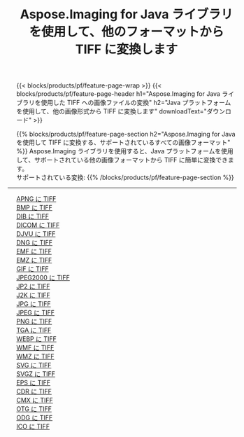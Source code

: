 ﻿---
title: Aspose.Imaging for Java ライブラリを使用して、他のフォーマットから TIFF に変換します 
weight: 3920
url: /ja/java/conversion/to/tiff 
lang: ja
langdirlevel: 2
locales: zh-hans,ja,it,ru,de,es,fr,nl,id,lt,pl,pt,vi,tr,ko,zh-hant,ar,hi,th,sv,cs,uk,he
description: Aspose.Imaging を使用すると、Java を使用して他のフォーマットから TIFF に変換できます。
---

{{< blocks/products/pf/feature-page-wrap >}}
{{< blocks/products/pf/feature-page-header h1="Aspose.Imaging for Java ライブラリを使用した TIFF への画像ファイルの変換" h2="Java プラットフォームを使用して、他の画像形式から TIFF に変換します" downloadText="ダウンロード" >}}


{{% blocks/products/pf/feature-page-section  h2="Aspose.Imaging for Java を使用して TIFF に変換する、サポートされているすべての画像フォーマット" %}}
Aspose.Imaging ライブラリを使用すると、Java プラットフォームを使用して、サポートされている他の画像フォーマットから TIFF に簡単に変換できます。
<br/>
サポートされている変換:
{{% /blocks/products/pf/feature-page-section %}}
<div class="container-fluid productfamilypage bg-gray">
    <div class="convertypes bg-gray agp-content section">
        <div class="container">
		<hr style="margin-left:-20px;"/>
		<div class="row other-converters">
		    <div class='col-md-2 other-converter remove-lp remove-rp'><a href="/imaging/ja/java/conversion/apng-to-tiff" >APNG に TIFF</a></div>
<div class='col-md-2 other-converter remove-lp remove-rp'><a href="/imaging/ja/java/conversion/bmp-to-tiff" >BMP に TIFF</a></div>
<div class='col-md-2 other-converter remove-lp remove-rp'><a href="/imaging/ja/java/conversion/dib-to-tiff" >DIB に TIFF</a></div>
<div class='col-md-2 other-converter remove-lp remove-rp'><a href="/imaging/ja/java/conversion/dicom-to-tiff" >DICOM に TIFF</a></div>
<div class='col-md-2 other-converter remove-lp remove-rp'><a href="/imaging/ja/java/conversion/djvu-to-tiff" >DJVU に TIFF</a></div>
<div class='col-md-2 other-converter remove-lp remove-rp'><a href="/imaging/ja/java/conversion/dng-to-tiff" >DNG に TIFF</a></div>
<div class='col-md-2 other-converter remove-lp remove-rp'><a href="/imaging/ja/java/conversion/emf-to-tiff" >EMF に TIFF</a></div>
<div class='col-md-2 other-converter remove-lp remove-rp'><a href="/imaging/ja/java/conversion/emz-to-tiff" >EMZ に TIFF</a></div>
<div class='col-md-2 other-converter remove-lp remove-rp'><a href="/imaging/ja/java/conversion/gif-to-tiff" >GIF に TIFF</a></div>
<div class='col-md-2 other-converter remove-lp remove-rp'><a href="/imaging/ja/java/conversion/jpeg2000-to-tiff" >JPEG2000 に TIFF</a></div>
<div class='col-md-2 other-converter remove-lp remove-rp'><a href="/imaging/ja/java/conversion/jp2-to-tiff" >JP2 に TIFF</a></div>
<div class='col-md-2 other-converter remove-lp remove-rp'><a href="/imaging/ja/java/conversion/j2k-to-tiff" >J2K に TIFF</a></div>
<div class='col-md-2 other-converter remove-lp remove-rp'><a href="/imaging/ja/java/conversion/jpg-to-tiff" >JPG に TIFF</a></div>
<div class='col-md-2 other-converter remove-lp remove-rp'><a href="/imaging/ja/java/conversion/jpeg-to-tiff" >JPEG に TIFF</a></div>
<div class='col-md-2 other-converter remove-lp remove-rp'><a href="/imaging/ja/java/conversion/png-to-tiff" >PNG に TIFF</a></div>
<div class='col-md-2 other-converter remove-lp remove-rp'><a href="/imaging/ja/java/conversion/tga-to-tiff" >TGA に TIFF</a></div>
<div class='col-md-2 other-converter remove-lp remove-rp'><a href="/imaging/ja/java/conversion/webp-to-tiff" >WEBP に TIFF</a></div>
<div class='col-md-2 other-converter remove-lp remove-rp'><a href="/imaging/ja/java/conversion/wmf-to-tiff" >WMF に TIFF</a></div>
<div class='col-md-2 other-converter remove-lp remove-rp'><a href="/imaging/ja/java/conversion/wmz-to-tiff" >WMZ に TIFF</a></div>
<div class='col-md-2 other-converter remove-lp remove-rp'><a href="/imaging/ja/java/conversion/svg-to-tiff" >SVG に TIFF</a></div>
<div class='col-md-2 other-converter remove-lp remove-rp'><a href="/imaging/ja/java/conversion/svgz-to-tiff" >SVGZ に TIFF</a></div>
<div class='col-md-2 other-converter remove-lp remove-rp'><a href="/imaging/ja/java/conversion/eps-to-tiff" >EPS に TIFF</a></div>
<div class='col-md-2 other-converter remove-lp remove-rp'><a href="/imaging/ja/java/conversion/cdr-to-tiff" >CDR に TIFF</a></div>
<div class='col-md-2 other-converter remove-lp remove-rp'><a href="/imaging/ja/java/conversion/cmx-to-tiff" >CMX に TIFF</a></div>
<div class='col-md-2 other-converter remove-lp remove-rp'><a href="/imaging/ja/java/conversion/otg-to-tiff" >OTG に TIFF</a></div>
<div class='col-md-2 other-converter remove-lp remove-rp'><a href="/imaging/ja/java/conversion/odg-to-tiff" >ODG に TIFF</a></div>
<div class='col-md-2 other-converter remove-lp remove-rp'><a href="/imaging/ja/java/conversion/ico-to-tiff" >ICO に TIFF</a></div>
                </div>
        </div>
    </div>
</div>
<br/>

